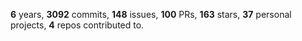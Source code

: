 **6** years, **3092** commits, **148** issues, **100** PRs, **163** stars, **37** personal projects, **4** repos contributed to.
